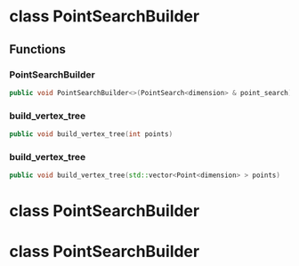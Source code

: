 # class PointSearchBuilder


## Functions

### PointSearchBuilder

```cpp
public void PointSearchBuilder<>(PointSearch<dimension> & point_search)
```


### build_vertex_tree

```cpp
public void build_vertex_tree(int points)
```


### build_vertex_tree

```cpp
public void build_vertex_tree(std::vector<Point<dimension> > points)
```



# class PointSearchBuilder

# class PointSearchBuilder

